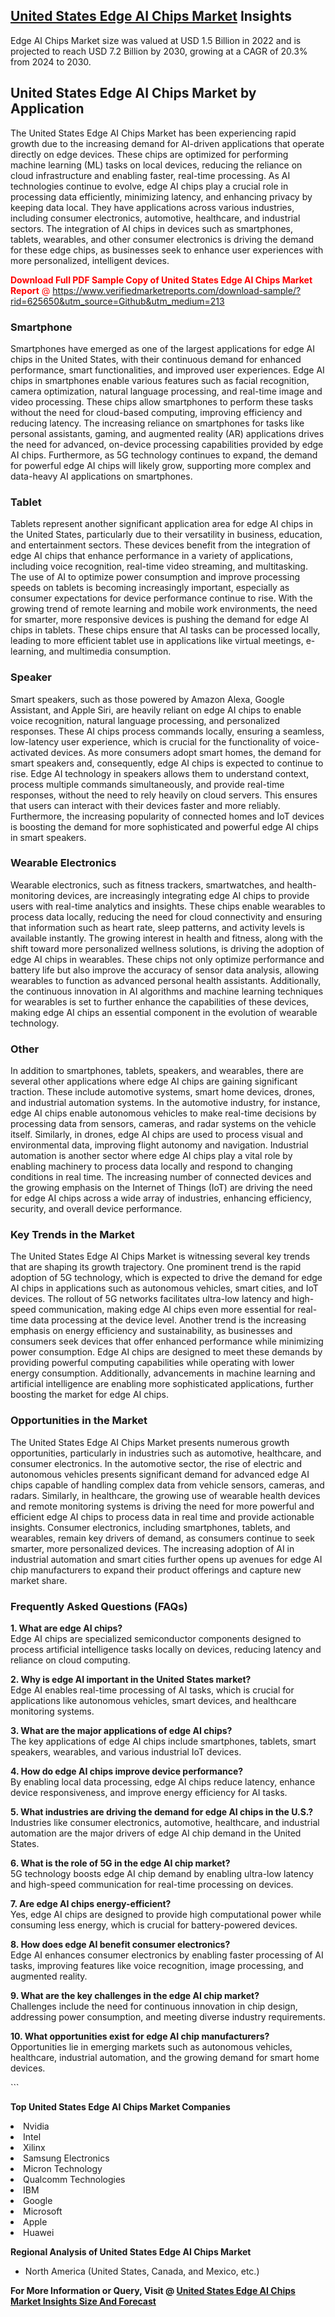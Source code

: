 <h2><a href="https://www.verifiedmarketreports.com/download-sample/?rid=625650&amp;utm_source=Github&amp;utm_medium=213" target="_blank">United States Edge AI Chips Market</a> Insights</h2><p>Edge AI Chips Market size was valued at USD 1.5 Billion in 2022 and is projected to reach USD 7.2 Billion by 2030, growing at a CAGR of 20.3% from 2024 to 2030.</p><p><h2>United States Edge AI Chips Market by Application</h2><p>The United States Edge AI Chips Market has been experiencing rapid growth due to the increasing demand for AI-driven applications that operate directly on edge devices. These chips are optimized for performing machine learning (ML) tasks on local devices, reducing the reliance on cloud infrastructure and enabling faster, real-time processing. As AI technologies continue to evolve, edge AI chips play a crucial role in processing data efficiently, minimizing latency, and enhancing privacy by keeping data local. They have applications across various industries, including consumer electronics, automotive, healthcare, and industrial sectors. The integration of AI chips in devices such as smartphones, tablets, wearables, and other consumer electronics is driving the demand for these edge chips, as businesses seek to enhance user experiences with more personalized, intelligent devices.<p><span class=""><span style="color: #ff0000;"><strong>Download Full PDF Sample Copy of United States Edge AI Chips Market Report</strong> @ </span><a href="https://www.verifiedmarketreports.com/download-sample/?rid=625650&amp;utm_source=Github&amp;utm_medium=213" target="_blank">https://www.verifiedmarketreports.com/download-sample/?rid=625650&amp;utm_source=Github&amp;utm_medium=213</a></span></p></p><h3>Smartphone</h3><p>Smartphones have emerged as one of the largest applications for edge AI chips in the United States, with their continuous demand for enhanced performance, smart functionalities, and improved user experiences. Edge AI chips in smartphones enable various features such as facial recognition, camera optimization, natural language processing, and real-time image and video processing. These chips allow smartphones to perform these tasks without the need for cloud-based computing, improving efficiency and reducing latency. The increasing reliance on smartphones for tasks like personal assistants, gaming, and augmented reality (AR) applications drives the need for advanced, on-device processing capabilities provided by edge AI chips. Furthermore, as 5G technology continues to expand, the demand for powerful edge AI chips will likely grow, supporting more complex and data-heavy AI applications on smartphones.<h3>Tablet</h3><p>Tablets represent another significant application area for edge AI chips in the United States, particularly due to their versatility in business, education, and entertainment sectors. These devices benefit from the integration of edge AI chips that enhance performance in a variety of applications, including voice recognition, real-time video streaming, and multitasking. The use of AI to optimize power consumption and improve processing speeds on tablets is becoming increasingly important, especially as consumer expectations for device performance continue to rise. With the growing trend of remote learning and mobile work environments, the need for smarter, more responsive devices is pushing the demand for edge AI chips in tablets. These chips ensure that AI tasks can be processed locally, leading to more efficient tablet use in applications like virtual meetings, e-learning, and multimedia consumption.<h3>Speaker</h3><p>Smart speakers, such as those powered by Amazon Alexa, Google Assistant, and Apple Siri, are heavily reliant on edge AI chips to enable voice recognition, natural language processing, and personalized responses. These AI chips process commands locally, ensuring a seamless, low-latency user experience, which is crucial for the functionality of voice-activated devices. As more consumers adopt smart homes, the demand for smart speakers and, consequently, edge AI chips is expected to continue to rise. Edge AI technology in speakers allows them to understand context, process multiple commands simultaneously, and provide real-time responses, without the need to rely heavily on cloud servers. This ensures that users can interact with their devices faster and more reliably. Furthermore, the increasing popularity of connected homes and IoT devices is boosting the demand for more sophisticated and powerful edge AI chips in smart speakers.<h3>Wearable Electronics</h3><p>Wearable electronics, such as fitness trackers, smartwatches, and health-monitoring devices, are increasingly integrating edge AI chips to provide users with real-time analytics and insights. These chips enable wearables to process data locally, reducing the need for cloud connectivity and ensuring that information such as heart rate, sleep patterns, and activity levels is available instantly. The growing interest in health and fitness, along with the shift toward more personalized wellness solutions, is driving the adoption of edge AI chips in wearables. These chips not only optimize performance and battery life but also improve the accuracy of sensor data analysis, allowing wearables to function as advanced personal health assistants. Additionally, the continuous innovation in AI algorithms and machine learning techniques for wearables is set to further enhance the capabilities of these devices, making edge AI chips an essential component in the evolution of wearable technology.<h3>Other</h3><p>In addition to smartphones, tablets, speakers, and wearables, there are several other applications where edge AI chips are gaining significant traction. These include automotive systems, smart home devices, drones, and industrial automation systems. In the automotive industry, for instance, edge AI chips enable autonomous vehicles to make real-time decisions by processing data from sensors, cameras, and radar systems on the vehicle itself. Similarly, in drones, edge AI chips are used to process visual and environmental data, improving flight autonomy and navigation. Industrial automation is another sector where edge AI chips play a vital role by enabling machinery to process data locally and respond to changing conditions in real time. The increasing number of connected devices and the growing emphasis on the Internet of Things (IoT) are driving the need for edge AI chips across a wide array of industries, enhancing efficiency, security, and overall device performance.<h3>Key Trends in the Market</h3><p>The United States Edge AI Chips Market is witnessing several key trends that are shaping its growth trajectory. One prominent trend is the rapid adoption of 5G technology, which is expected to drive the demand for edge AI chips in applications such as autonomous vehicles, smart cities, and IoT devices. The rollout of 5G networks facilitates ultra-low latency and high-speed communication, making edge AI chips even more essential for real-time data processing at the device level. Another trend is the increasing emphasis on energy efficiency and sustainability, as businesses and consumers seek devices that offer enhanced performance while minimizing power consumption. Edge AI chips are designed to meet these demands by providing powerful computing capabilities while operating with lower energy consumption. Additionally, advancements in machine learning and artificial intelligence are enabling more sophisticated applications, further boosting the market for edge AI chips.<h3>Opportunities in the Market</h3><p>The United States Edge AI Chips Market presents numerous growth opportunities, particularly in industries such as automotive, healthcare, and consumer electronics. In the automotive sector, the rise of electric and autonomous vehicles presents significant demand for advanced edge AI chips capable of handling complex data from vehicle sensors, cameras, and radars. Similarly, in healthcare, the growing use of wearable health devices and remote monitoring systems is driving the need for more powerful and efficient edge AI chips to process data in real time and provide actionable insights. Consumer electronics, including smartphones, tablets, and wearables, remain key drivers of demand, as consumers continue to seek smarter, more personalized devices. The increasing adoption of AI in industrial automation and smart cities further opens up avenues for edge AI chip manufacturers to expand their product offerings and capture new market share.<h3>Frequently Asked Questions (FAQs)</h3><p><strong>1. What are edge AI chips?</strong><br>Edge AI chips are specialized semiconductor components designed to process artificial intelligence tasks locally on devices, reducing latency and reliance on cloud computing.</p><p><strong>2. Why is edge AI important in the United States market?</strong><br>Edge AI enables real-time processing of AI tasks, which is crucial for applications like autonomous vehicles, smart devices, and healthcare monitoring systems.</p><p><strong>3. What are the major applications of edge AI chips?</strong><br>The key applications of edge AI chips include smartphones, tablets, smart speakers, wearables, and various industrial IoT devices.</p><p><strong>4. How do edge AI chips improve device performance?</strong><br>By enabling local data processing, edge AI chips reduce latency, enhance device responsiveness, and improve energy efficiency for AI tasks.</p><p><strong>5. What industries are driving the demand for edge AI chips in the U.S.?</strong><br>Industries like consumer electronics, automotive, healthcare, and industrial automation are the major drivers of edge AI chip demand in the United States.</p><p><strong>6. What is the role of 5G in the edge AI chip market?</strong><br>5G technology boosts edge AI chip demand by enabling ultra-low latency and high-speed communication for real-time processing on devices.</p><p><strong>7. Are edge AI chips energy-efficient?</strong><br>Yes, edge AI chips are designed to provide high computational power while consuming less energy, which is crucial for battery-powered devices.</p><p><strong>8. How does edge AI benefit consumer electronics?</strong><br>Edge AI enhances consumer electronics by enabling faster processing of AI tasks, improving features like voice recognition, image processing, and augmented reality.</p><p><strong>9. What are the key challenges in the edge AI chip market?</strong><br>Challenges include the need for continuous innovation in chip design, addressing power consumption, and meeting diverse industry requirements.</p><p><strong>10. What opportunities exist for edge AI chip manufacturers?</strong><br>Opportunities lie in emerging markets such as autonomous vehicles, healthcare, industrial automation, and the growing demand for smart home devices.</p>```</p><p><strong>Top United States Edge AI Chips Market Companies</strong></p><div data-test-id=""><p><li>Nvidia</li><li> Intel</li><li> Xilinx</li><li> Samsung Electronics</li><li> Micron Technology</li><li> Qualcomm Technologies</li><li> IBM</li><li> Google</li><li> Microsoft</li><li> Apple</li><li> Huawei</li></p><div><strong>Regional Analysis of&nbsp;United States Edge AI Chips Market</strong></div><ul><li dir="ltr"><p dir="ltr">North America&nbsp;(United States, Canada, and Mexico, etc.)</p></li></ul><p><strong>For More Information or Query, Visit @&nbsp;</strong><strong><a href="https://www.verifiedmarketreports.com/product/edge-ai-chips-market/?utm_source=Github&amp;utm_medium=213" target="_blank">United States Edge AI Chips Market Insights Size And Forecast</a></strong></p></div>
